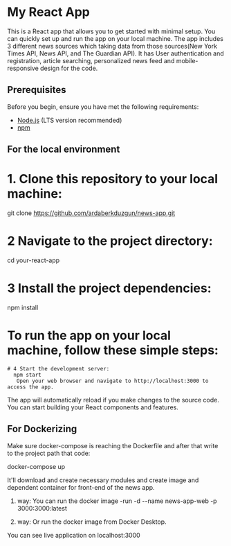 # My React App

This is a React app that allows you to get started with minimal setup. You can quickly set up and run the app on your local machine. 
The app includes 3 different news sources which taking data from those sources(New York Times API, News API, and The Guardian API). It has User authentication and registration,  article searching, personalized news feed and mobile-responsive design for the code.

## Prerequisites

Before you begin, ensure you have met the following requirements:

- [Node.js](https://nodejs.org/) (LTS version recommended)
- [npm](https://www.npmjs.com/)

## For the local environment

# 1. Clone this repository to your local machine:
   git clone https://github.com/ardaberkduzgun/news-app.git

# 2 Navigate to the project directory:
   cd your-react-app

# 3 Install the project dependencies:
   npm install

# To run the app on your local machine, follow these simple steps:

    # 4 Start the development server:
      npm start
       Open your web browser and navigate to http://localhost:3000 to access the app.

The app will automatically reload if you make changes to the source code. You can start building your React components and features.

## For Dockerizing

Make sure docker-compose is reaching the Dockerfile and after that write to the project path that code: 

docker-compose up

It'll download and create necessary modules and create image and dependent container for front-end of the news app.

1. way: You can run the docker image -run -d --name news-app-web -p 3000:3000:latest 

2. way: Or run the docker image from Docker Desktop.

You can see live application on localhost:3000
